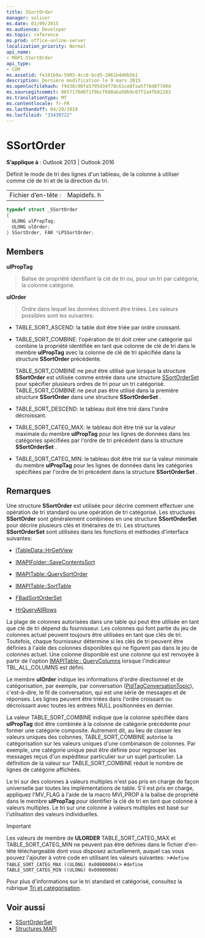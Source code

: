 ```yaml
---
title: SSortOrder
manager: soliver
ms.date: 03/09/2015
ms.audience: Developer
ms.topic: reference
ms.prod: office-online-server
localization_priority: Normal
api_name:
- MAPI.SSortOrder
api_type:
- COM
ms.assetid: fe181b9a-5903-4cc0-bcd5-2061b440b5b1
description: Dernière modification le 9 mars 2015
ms.openlocfilehash: f9d38c90fa5795d34f78c61ce0faa5f76d8f740d
ms.sourcegitcommit: 8657170d071f9bcf680aba50b9c07f2a4fb82283
ms.translationtype: MT
ms.contentlocale: fr-FR
ms.lasthandoff: 04/28/2019
ms.locfileid: "33439722"
---
```

# <a name="ssortorder"></a>SSortOrder
 
**S’applique à** : Outlook 2013 | Outlook 2016 
  
Définit le mode de tri des lignes d'un tableau, de la colonne à utiliser comme clé de tri et de la direction du tri. 
  
|||
|:-----|:-----|
|Fichier d’en-tête :  <br/> |Mapidefs. h  <br/> |
   
```cpp
typedef struct _SSortOrder
{
  ULONG ulPropTag;
  ULONG ulOrder;
} SSortOrder, FAR *LPSSortOrder;

```

## <a name="members"></a>Members

**ulPropTag**
  
> Balise de propriété identifiant la clé de tri ou, pour un tri par catégorie, la colonne catégorie.
    
**ulOrder**
  
> Ordre dans lequel les données doivent être triées. Les valeurs possibles sont les suivantes:
    
  - TABLE_SORT_ASCEND: la table doit être triée par ordre croissant.
      
  - TABLE_SORT_COMBINE: l'opération de tri doit créer une catégorie qui combine la propriété identifiée en tant que colonne de clé de tri dans le membre **ulPropTag** avec la colonne de clé de tri spécifiée dans la structure **SSortOrder** précédente. 
      
    TABLE_SORT_COMBINE ne peut être utilisé que lorsque la structure **SSortOrder** est utilisée comme entrée dans une structure [SSortOrderSet](ssortorderset.md) pour spécifier plusieurs ordres de tri pour un tri catégorisé. TABLE_SORT_COMBINE ne peut pas être utilisé dans la première structure **SSortOrder** dans une structure **SSortOrderSet** . 
      
  - TABLE_SORT_DESCEND: le tableau doit être trié dans l'ordre décroissant.
      
  - TABLE_SORT_CATEG_MAX: le tableau doit être trié sur la valeur maximale du membre **ulPropTag** pour les lignes de données dans les catégories spécifiées par l'ordre de tri précédent dans la structure **SSortOrderSet** . 
      
  - TABLE_SORT_CATEG_MIN: le tableau doit être trié sur la valeur minimale du membre **ulPropTag** pour les lignes de données dans les catégories spécifiées par l'ordre de tri précédent dans la structure **SSortOrderSet** . 
    
## <a name="remarks"></a>Remarques

Une structure **SSortOrder** est utilisée pour décrire comment effectuer une opération de tri standard ou une opération de tri catégorisé. Les structures **SSortOrder** sont généralement combinées en une structure **SSortOrderSet** pour décrire plusieurs clés et itinéraires de tri. Les structures **SSortOrderSet** sont utilisées dans les fonctions et méthodes d'interface suivantes: 
  
- [ITableData::HrGetView](itabledata-hrgetview.md)
    
- [IMAPIFolder::SaveContentsSort](imapifolder-savecontentssort.md)
    
- [IMAPITable::QuerySortOrder](imapitable-querysortorder.md)
    
- [IMAPITable::SortTable](imapitable-sorttable.md)
    
- [FBadSortOrderSet](fbadsortorderset.md)
    
- [HrQueryAllRows](hrqueryallrows.md)
    
La plage de colonnes autorisées dans une table qui peut être utilisée en tant que clé de tri dépend du fournisseur. Les colonnes qui font partie du jeu de colonnes actuel peuvent toujours être utilisées en tant que clés de tri. Toutefois, chaque fournisseur détermine si les clés de tri peuvent être définies à l'aide des colonnes disponibles qui ne figurent pas dans le jeu de colonnes actuel. Une colonne disponible est une colonne qui est renvoyée à partir de l'option [IMAPITable:: QueryColumns](imapitable-querycolumns.md) lorsque l'indicateur TBL_ALL_COLUMNS est défini. 
  
Le membre **ulOrder** indique les informations d'ordre directionnel et de catégorisation, par exemple, par conversation ([PidTagConversationTopic](pidtagconversationtopic-canonical-property.md)), c'est-à-dire, le fil de conversation, qui est une série de messages et de réponses. Les lignes peuvent être triées dans l'ordre croissant ou décroissant avec toutes les entrées NULL positionnées en dernier. 
  
La valeur TABLE_SORT_COMBINE indique que la colonne spécifiée dans **ulPropTag** doit être combinée à la colonne de catégorie précédente pour former une catégorie composite. Autrement dit, au lieu de classer les valeurs uniques des colonnes, TABLE_SORT_COMBINE autorise la catégorisation sur les valeurs uniques d'une combinaison de colonnes. Par exemple, une catégorie unique peut être définie pour regrouper les messages reçus d'un expéditeur particulier sur un sujet particulier. La définition de la valeur sur TABLE_SORT_COMBINE réduit le nombre de lignes de catégorie affichées. 
  
Le tri sur des colonnes à valeurs multiples n'est pas pris en charge de façon universelle par toutes les implémentations de table. S'il est pris en charge, appliquez l'MV_FLAG à l'aide de la macro MVI_PROP à la balise de propriété dans le membre **ulPropTag** pour identifier la clé de tri en tant que colonne à valeurs multiples. Le tri sur une colonne à valeurs multiples est basé sur l'utilisation des valeurs individuelles. 
  
> [!IMPORTANT]
> Les valeurs de membre de **ULORDER** TABLE_SORT_CATEG_MAX et TABLE_SORT_CATEG_MIN ne peuvent pas être définies dans le fichier d'en-tête téléchargeable dont vous disposez actuellement, auquel cas vous pouvez l'ajouter à votre code en utilisant les valeurs suivantes: >`#define TABLE_SORT_CATEG_MAX ((ULONG) 0x00000004)`>  `#define TABLE_SORT_CATEG_MIN ((ULONG) 0x00000008)`
  
Pour plus d'informations sur le tri standard et catégorisé, consultez la rubrique [Tri et catégorisation](sorting-and-categorization.md). 
  
## <a name="see-also"></a>Voir aussi

- [SSortOrderSet](ssortorderset.md)
- [Structures MAPI](mapi-structures.md)

